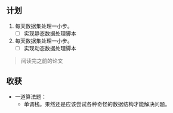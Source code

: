 ## 计划

1. 每天数据集处理一小步。
   - [ ] 实现静态数据处理脚本
2. 每天数据集处理一小步。
   - [ ] 实现动态数据处理脚本

> 阅读完之前的论文


## 收获

* 一道算法题：
  * 单调栈。果然还是应该尝试各种奇怪的数据结构才能解决问题。
